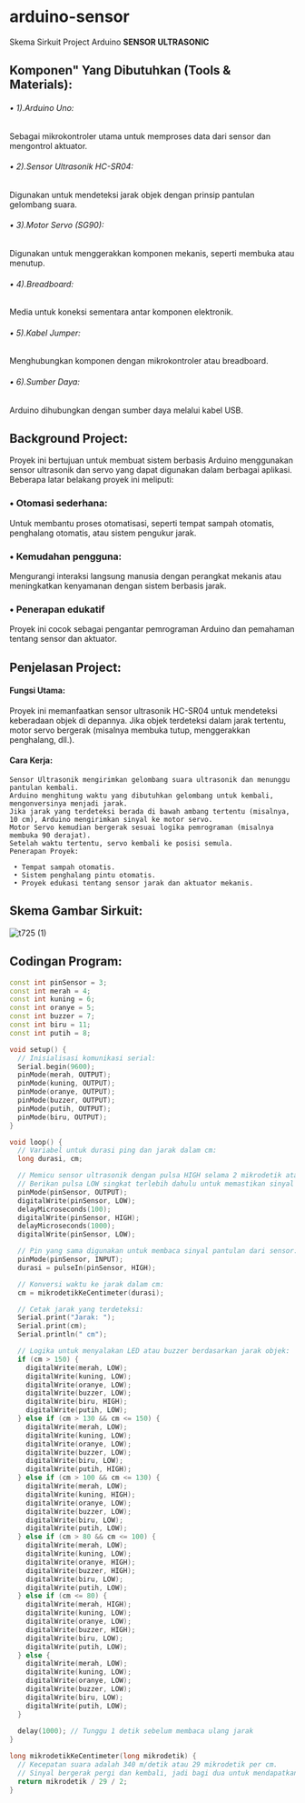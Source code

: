 # arduino-sensor

 Skema Sirkuit Project Arduino **SENSOR ULTRASONIC**




## **Komponen" Yang Dibutuhkan (Tools & Materials):**

###### • 1).Arduino Uno:
Sebagai mikrokontroler utama untuk memproses data dari sensor dan mengontrol aktuator.
###### • 2).Sensor Ultrasonik HC-SR04:
Digunakan untuk mendeteksi jarak objek dengan prinsip pantulan gelombang suara.
###### • 3).Motor Servo (SG90):
Digunakan untuk menggerakkan komponen mekanis, seperti membuka atau menutup.
###### • 4).Breadboard:
Media untuk koneksi sementara antar komponen elektronik.
###### • 5).Kabel Jumper:
Menghubungkan komponen dengan mikrokontroler atau breadboard.
###### • 6).Sumber Daya:
Arduino dihubungkan dengan sumber daya melalui kabel USB.


## Background Project:
  Proyek ini bertujuan untuk membuat sistem berbasis Arduino menggunakan sensor ultrasonik dan servo yang dapat digunakan dalam berbagai aplikasi. Beberapa latar belakang proyek ini meliputi:
### • **Otomasi sederhana:**
Untuk membantu proses otomatisasi, seperti tempat sampah otomatis, penghalang otomatis, atau sistem pengukur jarak.

### • **Kemudahan pengguna:** 
Mengurangi interaksi langsung manusia dengan perangkat mekanis atau meningkatkan kenyamanan dengan sistem berbasis jarak.

### • **Penerapan edukatif**
 Proyek ini cocok sebagai pengantar pemrograman Arduino dan pemahaman tentang sensor dan aktuator.

## Penjelasan Project:

 #### **Fungsi Utama:**
Proyek ini memanfaatkan sensor ultrasonik HC-SR04 untuk mendeteksi keberadaan objek di depannya. Jika objek terdeteksi dalam jarak tertentu, motor servo bergerak (misalnya membuka tutup, menggerakkan penghalang, dll.).

 #### **Cara Kerja:**

    Sensor Ultrasonik mengirimkan gelombang suara ultrasonik dan menunggu pantulan kembali.
    Arduino menghitung waktu yang dibutuhkan gelombang untuk kembali, mengonversinya menjadi jarak.
    Jika jarak yang terdeteksi berada di bawah ambang tertentu (misalnya, 10 cm), Arduino mengirimkan sinyal ke motor servo.
    Motor Servo kemudian bergerak sesuai logika pemrograman (misalnya membuka 90 derajat).
    Setelah waktu tertentu, servo kembali ke posisi semula.
    Penerapan Proyek:

     • Tempat sampah otomatis.
     • Sistem penghalang pintu otomatis.
     • Proyek edukasi tentang sensor jarak dan aktuator mekanis.


## Skema Gambar Sirkuit:

![t725 (1)](https://github.com/user-attachments/assets/120eebd2-dd05-42c0-9e52-54f25d8543d7)



## Codingan Program:

```cpp
const int pinSensor = 3;
const int merah = 4;
const int kuning = 6;
const int oranye = 5;
const int buzzer = 7;
const int biru = 11;
const int putih = 8; 

void setup() {
  // Inisialisasi komunikasi serial:
  Serial.begin(9600);
  pinMode(merah, OUTPUT);
  pinMode(kuning, OUTPUT);
  pinMode(oranye, OUTPUT);
  pinMode(buzzer, OUTPUT);
  pinMode(putih, OUTPUT);
  pinMode(biru, OUTPUT);
}

void loop() {
  // Variabel untuk durasi ping dan jarak dalam cm:
  long durasi, cm;

  // Memicu sensor ultrasonik dengan pulsa HIGH selama 2 mikrodetik atau lebih.
  // Berikan pulsa LOW singkat terlebih dahulu untuk memastikan sinyal bersih:
  pinMode(pinSensor, OUTPUT);
  digitalWrite(pinSensor, LOW);
  delayMicroseconds(100);
  digitalWrite(pinSensor, HIGH);
  delayMicroseconds(1000);
  digitalWrite(pinSensor, LOW);

  // Pin yang sama digunakan untuk membaca sinyal pantulan dari sensor:
  pinMode(pinSensor, INPUT);
  durasi = pulseIn(pinSensor, HIGH);

  // Konversi waktu ke jarak dalam cm:
  cm = mikrodetikKeCentimeter(durasi);

  // Cetak jarak yang terdeteksi:
  Serial.print("Jarak: ");
  Serial.print(cm);
  Serial.println(" cm");

  // Logika untuk menyalakan LED atau buzzer berdasarkan jarak objek:
  if (cm > 150) {
    digitalWrite(merah, LOW);
    digitalWrite(kuning, LOW);
    digitalWrite(oranye, LOW);
    digitalWrite(buzzer, LOW);
    digitalWrite(biru, HIGH);
    digitalWrite(putih, LOW);
  } else if (cm > 130 && cm <= 150) {
    digitalWrite(merah, LOW);
    digitalWrite(kuning, LOW);
    digitalWrite(oranye, LOW);
    digitalWrite(buzzer, LOW);
    digitalWrite(biru, LOW);
    digitalWrite(putih, HIGH);
  } else if (cm > 100 && cm <= 130) {
    digitalWrite(merah, LOW);
    digitalWrite(kuning, HIGH);
    digitalWrite(oranye, LOW);
    digitalWrite(buzzer, LOW);
    digitalWrite(biru, LOW);
    digitalWrite(putih, LOW);
  } else if (cm > 80 && cm <= 100) {
    digitalWrite(merah, LOW);
    digitalWrite(kuning, LOW);
    digitalWrite(oranye, HIGH);
    digitalWrite(buzzer, HIGH);
    digitalWrite(biru, LOW);
    digitalWrite(putih, LOW);
  } else if (cm <= 80) {
    digitalWrite(merah, HIGH);
    digitalWrite(kuning, LOW);
    digitalWrite(oranye, LOW);
    digitalWrite(buzzer, HIGH);
    digitalWrite(biru, LOW);
    digitalWrite(putih, LOW);
  } else {
    digitalWrite(merah, LOW);
    digitalWrite(kuning, LOW);
    digitalWrite(oranye, LOW);
    digitalWrite(buzzer, LOW);
    digitalWrite(biru, LOW);
    digitalWrite(putih, LOW);
  }
  
  delay(1000); // Tunggu 1 detik sebelum membaca ulang jarak
}

long mikrodetikKeCentimeter(long mikrodetik) {
  // Kecepatan suara adalah 340 m/detik atau 29 mikrodetik per cm.
  // Sinyal bergerak pergi dan kembali, jadi bagi dua untuk mendapatkan jarak.
  return mikrodetik / 29 / 2;
}

```
